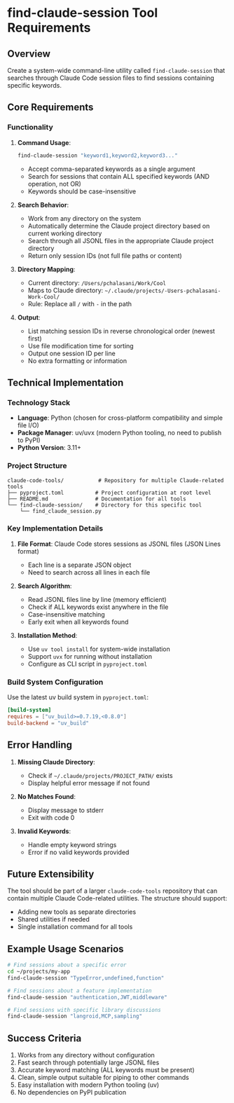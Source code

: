 # find-claude-session Tool Requirements

## Overview

Create a system-wide command-line utility called `find-claude-session` that searches through Claude Code session files to find sessions containing specific keywords.

## Core Requirements

### Functionality
1. **Command Usage**: 
   ```bash
   find-claude-session "keyword1,keyword2,keyword3..."
   ```
   - Accept comma-separated keywords as a single argument
   - Search for sessions that contain ALL specified keywords (AND operation, not OR)
   - Keywords should be case-insensitive

2. **Search Behavior**:
   - Work from any directory on the system
   - Automatically determine the Claude project directory based on current working directory
   - Search through all JSONL files in the appropriate Claude project directory
   - Return only session IDs (not full file paths or content)

3. **Directory Mapping**:
   - Current directory: `/Users/pchalasani/Work/Cool`
   - Maps to Claude directory: `~/.claude/projects/-Users-pchalasani-Work-Cool/`
   - Rule: Replace all `/` with `-` in the path

4. **Output**:
   - List matching session IDs in reverse chronological order (newest first)
   - Use file modification time for sorting
   - Output one session ID per line
   - No extra formatting or information

## Technical Implementation

### Technology Stack
- **Language**: Python (chosen for cross-platform compatibility and simple file I/O)
- **Package Manager**: uv/uvx (modern Python tooling, no need to publish to PyPI)
- **Python Version**: 3.11+

### Project Structure
```
claude-code-tools/           # Repository for multiple Claude-related tools
├── pyproject.toml          # Project configuration at root level
├── README.md               # Documentation for all tools
└── find-claude-session/    # Directory for this specific tool
    └── find_claude_session.py
```

### Key Implementation Details

1. **File Format**: Claude Code stores sessions as JSONL files (JSON Lines format)
   - Each line is a separate JSON object
   - Need to search across all lines in each file

2. **Search Algorithm**:
   - Read JSONL files line by line (memory efficient)
   - Check if ALL keywords exist anywhere in the file
   - Case-insensitive matching
   - Early exit when all keywords found

3. **Installation Method**:
   - Use `uv tool install` for system-wide installation
   - Support `uvx` for running without installation
   - Configure as CLI script in `pyproject.toml`

### Build System Configuration
Use the latest uv build system in `pyproject.toml`:
```toml
[build-system]
requires = ["uv_build>=0.7.19,<0.8.0"]
build-backend = "uv_build"
```

## Error Handling

1. **Missing Claude Directory**: 
   - Check if `~/.claude/projects/PROJECT_PATH/` exists
   - Display helpful error message if not found

2. **No Matches Found**:
   - Display message to stderr
   - Exit with code 0

3. **Invalid Keywords**:
   - Handle empty keyword strings
   - Error if no valid keywords provided

## Future Extensibility

The tool should be part of a larger `claude-code-tools` repository that can contain multiple Claude Code-related utilities. The structure should support:
- Adding new tools as separate directories
- Shared utilities if needed
- Single installation command for all tools

## Example Usage Scenarios

```bash
# Find sessions about a specific error
cd ~/projects/my-app
find-claude-session "TypeError,undefined,function"

# Find sessions about a feature implementation
find-claude-session "authentication,JWT,middleware"

# Find sessions with specific library discussions
find-claude-session "langroid,MCP,sampling"
```

## Success Criteria

1. Works from any directory without configuration
2. Fast search through potentially large JSONL files
3. Accurate keyword matching (ALL keywords must be present)
4. Clean, simple output suitable for piping to other commands
5. Easy installation with modern Python tooling (uv)
6. No dependencies on PyPI publication